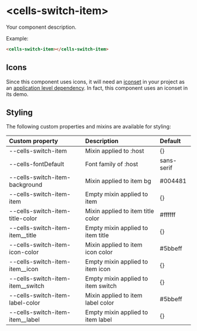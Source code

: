 # &lt;cells-switch-item&gt;

Your component description.

Example:
```html
<cells-switch-item></cells-switch-item>
```

## Icons

Since this component uses icons, it will need an [iconset](https://bbva-devplatform.appspot.com/en-us/developers/engines/cells/documentation/best-practices/cells-icons) in your project as an [application level dependency](https://bbva-devplatform.appspot.com/en-us/developers/engines/cells/documentation/advanced-guides/components/application-level-dependencies). In fact, this component uses an iconset in its demo.

## Styling

The following custom properties and mixins are available for styling:

| Custom property | Description     | Default        |
|:----------------|:----------------|:---------------|
| --cells-switch-item               | Mixin applied to :host             | {}  |
| --cells-fontDefault               | Font family of :host               | sans-serif  |
| --cells-switch-item-background    | Mixin applied to item bg           | #004481 |
| --cells-switch-item-item          | Empty mixin applied to item        | {} |
| --cells-switch-item-title-color   | Mixin applied to item title color  | #ffffff  |
| --cells-switch-item-item__title   | Empty mixin applied to item title  | {} |
| --cells-switch-item-icon-color    | Mixin applied to item icon color   | #5bbeff  |
| --cells-switch-item-item__icon    | Empty mixin applied to item icon   | {} |
| --cells-switch-item-item__switch  | Empty mixin applied to item switch | {} |
| --cells-switch-item-label-color   | Mixin applied to item label color  | #5bbeff  |
| --cells-switch-item-item__label   | Empty mixin applied to item label  | {} |